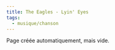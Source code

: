 ```yaml
---
title: The Eagles - Lyin' Eyes
tags:
  - musique/chanson
---
```


Page créée automatiquement, mais vide.
